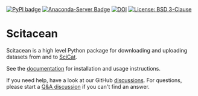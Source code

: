 [![PyPI badge](https://img.shields.io/pypi/v/scitacean.svg?style=flat-square&color=green)](https://pypi.python.org/pypi/scitacean)
[![Anaconda-Server Badge](https://img.shields.io/conda/vn/conda-forge/scitacean?style=flat-square&color=green)](https://anaconda.org/conda-forge/scitacean)
[![DOI](https://zenodo.org/badge/DOI/10.5281/zenodo.7520487.svg)](https://doi.org/10.5281/zenodo.7520487)
[![License: BSD 3-Clause](https://img.shields.io/github/license/SciCatProject/scitacean?style=flat-square&color=yellowgreen)](LICENSE)

# Scitacean

Scitacean is a high level Python package for downloading and uploading datasets from and to [SciCat](https://scicatproject.github.io/).

See the [documentation](https://scicatproject.github.io/scitacean/) for installation and usage instructions.

If you need help, have a look at our GitHub [discussions](https://github.com/SciCatProject/scitacean/discussions).
For questions, please start a [Q&A discussion](https://github.com/SciCatProject/scitacean/discussions/categories/q-a) if you can't find an answer.
